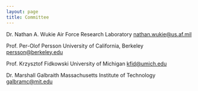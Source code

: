 ```yaml
---
layout: page
title: Committee
---
```


Dr. Nathan A. Wukie
Air Force Research Laboratory
nathan.wukie@us.af.mil

Prof. Per-Olof Persson
University of California, Berkeley
persson@berkeley.edu

Prof. Krzysztof Fidkowski
University of Michigan
kfid@umich.edu

Dr. Marshall Galbraith
Massachusetts Institute of Technology
galbramc@mit.edu
